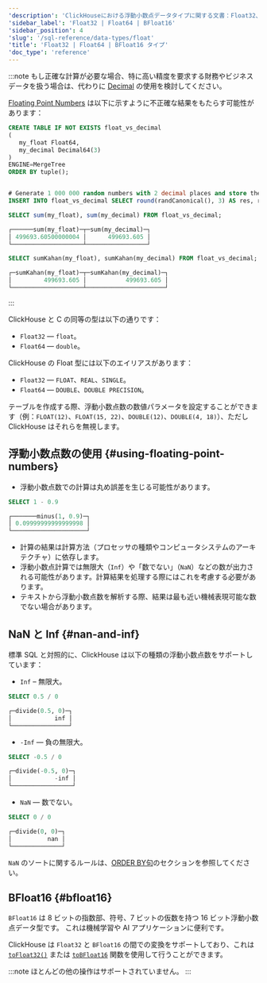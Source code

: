 ```yaml
---
'description': 'ClickHouseにおける浮動小数点データタイプに関する文書：Float32、Float64、BFloat16'
'sidebar_label': 'Float32 | Float64 | BFloat16'
'sidebar_position': 4
'slug': '/sql-reference/data-types/float'
'title': 'Float32 | Float64 | BFloat16 タイプ'
'doc_type': 'reference'
---
```


:::note
もし正確な計算が必要な場合、特に高い精度を要求する財務やビジネスデータを扱う場合は、代わりに [Decimal](../data-types/decimal.md) の使用を検討してください。 

[Floating Point Numbers](https://en.wikipedia.org/wiki/IEEE_754) は以下に示すように不正確な結果をもたらす可能性があります：

```sql
CREATE TABLE IF NOT EXISTS float_vs_decimal
(
   my_float Float64,
   my_decimal Decimal64(3)
)
ENGINE=MergeTree
ORDER BY tuple();


# Generate 1 000 000 random numbers with 2 decimal places and store them as a float and as a decimal
INSERT INTO float_vs_decimal SELECT round(randCanonical(), 3) AS res, res FROM system.numbers LIMIT 1000000;
```
```sql
SELECT sum(my_float), sum(my_decimal) FROM float_vs_decimal;

┌──────sum(my_float)─┬─sum(my_decimal)─┐
│ 499693.60500000004 │      499693.605 │
└────────────────────┴─────────────────┘

SELECT sumKahan(my_float), sumKahan(my_decimal) FROM float_vs_decimal;

┌─sumKahan(my_float)─┬─sumKahan(my_decimal)─┐
│         499693.605 │           499693.605 │
└────────────────────┴──────────────────────┘
```
:::

ClickHouse と C の同等の型は以下の通りです：

- `Float32` — `float`。
- `Float64` — `double`。

ClickHouse の Float 型には以下のエイリアスがあります：

- `Float32` — `FLOAT`、`REAL`、`SINGLE`。
- `Float64` — `DOUBLE`、`DOUBLE PRECISION`。

テーブルを作成する際、浮動小数点数の数値パラメータを設定することができます（例：`FLOAT(12)`、`FLOAT(15, 22)`、`DOUBLE(12)`、`DOUBLE(4, 18)`）、ただし ClickHouse はそれらを無視します。

## 浮動小数点数の使用 {#using-floating-point-numbers}

- 浮動小数点数での計算は丸め誤差を生じる可能性があります。

<!-- -->

```sql
SELECT 1 - 0.9

┌───────minus(1, 0.9)─┐
│ 0.09999999999999998 │
└─────────────────────┘
```

- 計算の結果は計算方法（プロセッサの種類やコンピュータシステムのアーキテクチャ）に依存します。
- 浮動小数点計算では無限大（`Inf`）や「数でない」（`NaN`）などの数が出力される可能性があります。計算結果を処理する際にはこれを考慮する必要があります。
- テキストから浮動小数点数を解析する際、結果は最も近い機械表現可能な数でない場合があります。

## NaN と Inf {#nan-and-inf}

標準 SQL と対照的に、ClickHouse は以下の種類の浮動小数点数をサポートしています：

- `Inf` – 無限大。

<!-- -->

```sql
SELECT 0.5 / 0

┌─divide(0.5, 0)─┐
│            inf │
└────────────────┘
```

- `-Inf` — 負の無限大。

<!-- -->

```sql
SELECT -0.5 / 0

┌─divide(-0.5, 0)─┐
│            -inf │
└─────────────────┘
```

- `NaN` — 数でない。

<!-- -->

```sql
SELECT 0 / 0

┌─divide(0, 0)─┐
│          nan │
└──────────────┘
```

`NaN` のソートに関するルールは、[ORDER BY句](../../sql-reference/statements/select/order-by.md)のセクションを参照してください。

## BFloat16 {#bfloat16}

`BFloat16` は 8 ビットの指数部、符号、7 ビットの仮数を持つ 16 ビット浮動小数点データ型です。 
これは機械学習や AI アプリケーションに便利です。

ClickHouse は `Float32` と `BFloat16` の間での変換をサポートしており、これは [`toFloat32()`](../functions/type-conversion-functions.md/#tofloat32) または [`toBFloat16`](../functions/type-conversion-functions.md/#tobfloat16) 関数を使用して行うことができます。

:::note
ほとんどの他の操作はサポートされていません。
:::
